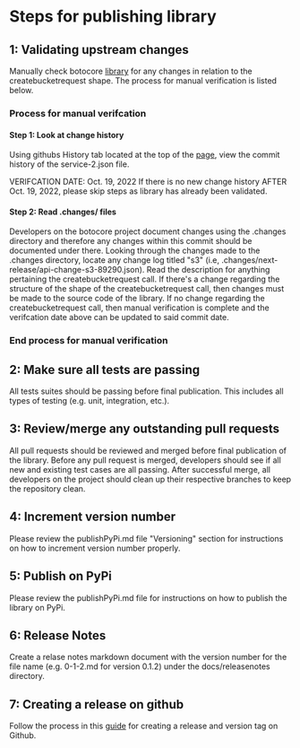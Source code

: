 # Steps for publishing library
## 1: Validating upstream changes
Manually check botocore [library](https://github.com/boto/botocore/blob/develop/botocore/data/s3/2006-03-01/service-2.json) for any changes in relation to the createbucketrequest shape. The process for manual verification is listed below.

### Process for manual verifcation
#### Step 1: Look at change history
Using githubs History tab located at the top of the [page](https://github.com/boto/botocore/blob/develop/botocore/data/s3/2006-03-01/service-2.json), view the commit history of the service-2.json file. 

VERIFCATION DATE: Oct. 19, 2022
If there is no new change history AFTER Oct. 19, 2022, please skip steps as library has already been validated.

#### Step 2: Read .changes/ files
Developers on the botocore project document changes using the .changes directory and therefore any changes within this commit should be documented under there. Looking through the changes made to the .changes directory, locate any change log titled "s3" (i.e, .changes/next-release/api-change-s3-89290.json). Read the description for anything pertaining the createbucketrequest call. If there's a change regarding the structure of the shape of the createbucketrequest call, then changes must be made to the source code of the library. If no change regarding the createbucketrequest call, then manual verification is complete and the verifcation date above can be updated to said commit date.
### End process for manual verification 

## 2: Make sure all tests are passing
All tests suites should be passing before final publication. This includes all types of testing (e.g. unit, integration, etc.). 

## 3: Review/merge any outstanding pull requests
All pull requests should be reviewed and merged before final publication of the library. Before any pull request is merged, developers should see if all new and existing test cases are all passing. After successful merge, all developers on the project should clean up their respective branches to keep the repository clean. 

## 4: Increment version number
Please review the publishPyPi.md file "Versioning" section for instructions on how to increment version number properly. 

## 5: Publish on PyPi
Please review the publishPyPi.md file for instructions on how to publish the library on PyPi.

## 6: Release Notes
Create a relase notes markdown document with the version number for the file name (e.g. 0-1-2.md for version 0.1.2) under the docs/releasenotes directory. 

## 7: Creating a release on github
Follow the process in this [guide](https://docs.github.com/en/repositories/releasing-projects-on-github/managing-releases-in-a-repository#creating-a-release) for creating a release and version tag on Github. 